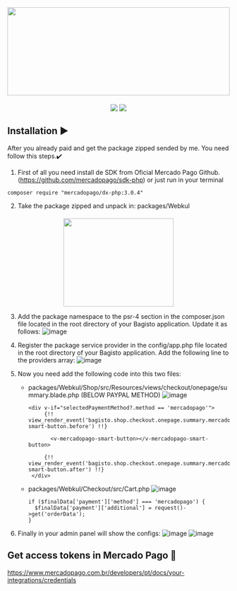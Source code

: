 <img width="100%" height="200" src="https://github.com/alisson-l/MercadoPagoBagisto/assets/65234789/fd56ca46-6384-4b7e-82bf-826850d1ea90" />
<p align="center" style="margin-top: 20px;">
<img loading="lazy" src="http://img.shields.io/static/v1?label=BAGISTO%20VERSION&message=2.0.0&color=WHITE&style=for-the-badge"/>
  <img loading="lazy" src="http://img.shields.io/static/v1?label=LAST%20UPDATE&message=2024-03-20&color=GREEN&style=for-the-badge"/>
</p>

## Installation :arrow_forward:

After you already paid and get the package zipped sended by me. You need follow this steps.✔️

 1. First of all you need install de SDK from Oficial Mercado Pago Github. (https://github.com/mercadopago/sdk-php) or just run in your terminal
  
  ```
  composer require "mercadopago/dx-php:3.0.4"
  ```

 2. Take the package zipped and unpack in: packages/Webkul <br>
<p align="center" style="margin-top: 20px;">
    <img width="250" height="200" src="https://github.com/alisson-l/MercadoPagoBagisto/assets/65234789/4b8ebca6-60b7-4144-bfe8-fa239ac63696" />
</p>


 3. Add the package namespace to the psr-4 section in the composer.json file located in the root directory of your Bagisto application. Update it as follows:
  ![image](https://github.com/alisson-l/MercadoPagoBagisto/assets/65234789/bc26d002-6e6d-4746-8fe5-5b424816d81c)

 4. Register the package service provider in the config/app.php file located in the root directory of your Bagisto application. Add the following line to the providers array:
![image](https://github.com/alisson-l/MercadoPagoBagisto/assets/65234789/c517f434-99f7-46fa-8a5c-9c0084f48529)

5. Now you need add the following code into this two files:
   - packages/Webkul/Shop/src/Resources/views/checkout/onepage/summary.blade.php (BELOW PAYPAL METHOD)
     ![image](https://github.com/alisson-l/MercadoPagoBagisto/assets/65234789/9fe70aea-2342-4b92-bd3f-70ca351a991d)

     ```
     <div v-if="selectedPaymentMethod?.method == 'mercadopago'">
          {!! view_render_event('bagisto.shop.checkout.onepage.summary.mercadopago-smart-button.before') !!}

            <v-mercadopago-smart-button></v-mercadopago-smart-button>

          {!! view_render_event('bagisto.shop.checkout.onepage.summary.mercadopago-smart-button.after') !!}
      </div>
     ```
   - packages/Webkul/Checkout/src/Cart.php
     ![image](https://github.com/alisson-l/MercadoPagoBagisto/assets/65234789/c3ac078c-e430-4994-9c1b-8849600f1028)
      ```
      if ($finalData['payment']['method'] === 'mercadopago') {
        $finalData['payment']['additional'] = request()->get('orderData');
      }
     ```
 6. Finally in your admin panel will show the configs:
    ![image](https://github.com/alisson-l/MercadoPagoBagisto/assets/65234789/e8b54c00-83ab-407a-9ef3-4d71c615357e)
    ![image](https://github.com/alisson-l/MercadoPagoBagisto/assets/65234789/a6691d85-2990-40b7-9431-1196f4711512)


## Get access tokens in Mercado Pago 🔑

https://www.mercadopago.com.br/developers/pt/docs/your-integrations/credentials

   



